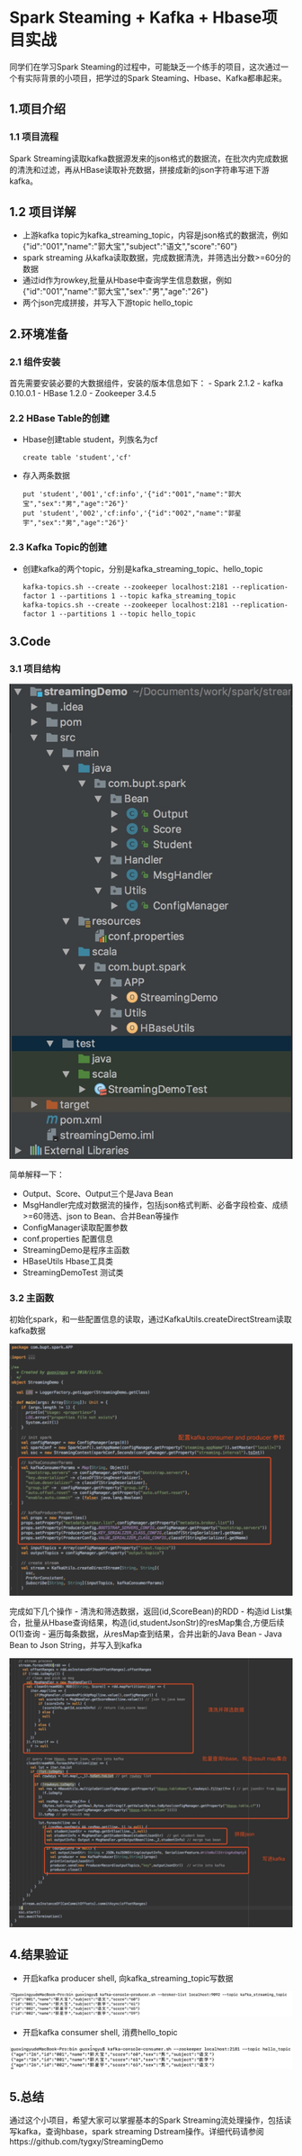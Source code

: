 # Spark Steaming + Kafka + Hbase项目实战

同学们在学习Spark Steaming的过程中，可能缺乏一个练手的项目，这次通过一个有实际背景的小项目，把学过的Spark Steaming、Hbase、Kafka都串起来。

## 1.项目介绍

### 1.1 项目流程

Spark Streaming读取kafka数据源发来的json格式的数据流，在批次内完成数据的清洗和过滤，再从HBase读取补充数据，拼接成新的json字符串写进下游kafka。

## 1.2 项目详解

- 上游kafka topic为kafka_streaming_topic，内容是json格式的数据流，例如{"id":"001","name":"郭大宝","subject":"语文","score":"60"}
- spark streaming 从kafka读取数据，完成数据清洗，并筛选出分数>=60分的数据
- 通过id作为rowkey,批量从Hbase中查询学生信息数据，例如{"id":"001","name":"郭大宝","sex":"男","age":"26"}
- 两个json完成拼接，并写入下游topic hello_topic

## 2.环境准备

### 2.1 组件安装

首先需要安装必要的大数据组件，安装的版本信息如下：
	- Spark 2.1.2
	- kafka 0.10.0.1
	- HBase 1.2.0
	- Zookeeper 3.4.5

### 2.2 HBase Table的创建

- Hbase创建table student，列族名为cf
	```
	create table 'student','cf'
	```
- 存入两条数据
	```
	put 'student','001','cf:info','{"id":"001","name":"郭大宝","sex":"男","age":"26"}'
	put 'student','002','cf:info','{"id":"002","name":"郭星宇","sex":"男","age":"26"}'
	```

### 2.3 Kafka Topic的创建

- 创建kafka的两个topic，分别是kafka_streaming_topic、hello_topic
	```
	kafka-topics.sh --create --zookeeper localhost:2181 --replication-factor 1 --partitions 1 --topic kafka_streaming_topic
	kafka-topics.sh --create --zookeeper localhost:2181 --replication-factor 1 --partitions 1 --topic hello_topic
	```

## 3.Code

### 3.1 项目结构

![](/resource/streamingDemo_mulu.jpg?raw=true)

简单解释一下：
- Output、Score、Output三个是Java Bean
- MsgHandler完成对数据流的操作，包括json格式判断、必备字段检查、成绩>=60筛选、json to Bean、合并Bean等操作
- ConfigManager读取配置参数
- conf.properties 配置信息
- StreamingDemo是程序主函数
- HBaseUtils Hbase工具类
- StreamingDemoTest 测试类

### 3.2 主函数

初始化spark，和一些配置信息的读取，通过KafkaUtils.createDirectStream读取kafka数据

![](/resource/streamingDemo_code1.jpg?raw=true)

完成如下几个操作
	- 清洗和筛选数据，返回(id,ScoreBean)的RDD
	- 构造id List集合，批量从Hbase查询结果，构造(id,studentJsonStr)的resMap集合,方便后续O(1)查询
	- 遍历每条数据，从resMap查到结果，合并出新的Java Bean
	- Java Bean to Json String，并写入到kafka 

![](/resource/streamingDemo_code2.jpg?raw=true)


## 4.结果验证

- 开启kafka producer shell, 向kafka_streaming_topic写数据

![](/resource/streamingDemo_inputTopic.jpg?raw=true)

- 开启kafka consumer shell, 消费hello_topic

![](/resource/streamingDemo_outputTopic.jpg?raw=true)

## 5.总结

通过这个小项目，希望大家可以掌握基本的Spark Streaming流处理操作，包括读写kafka，查询hbase，spark streaming Dstream操作。详细代码请参阅https://github.com/tygxy/StreamingDemo



